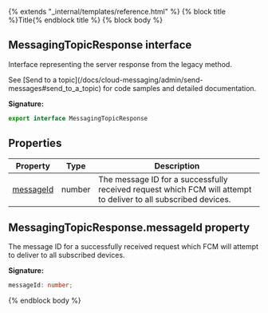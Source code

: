 {% extends "_internal/templates/reference.html" %}
{% block title %}Title{% endblock title %}
{% block body %}

## MessagingTopicResponse interface

Interface representing the server response from the legacy  method.

See \[Send to a topic\](/docs/cloud-messaging/admin/send-messages\#send\_to\_a\_topic) for code samples and detailed documentation.

<b>Signature:</b>

```typescript
export interface MessagingTopicResponse 
```

## Properties

|  Property | Type | Description |
|  --- | --- | --- |
|  [messageId](./firebase-admin_messaging.messagingtopicresponse.md#messagingtopicresponsemessageid_property) | number | The message ID for a successfully received request which FCM will attempt to deliver to all subscribed devices. |

## MessagingTopicResponse.messageId property

The message ID for a successfully received request which FCM will attempt to deliver to all subscribed devices.

<b>Signature:</b>

```typescript
messageId: number;
```
{% endblock body %}
